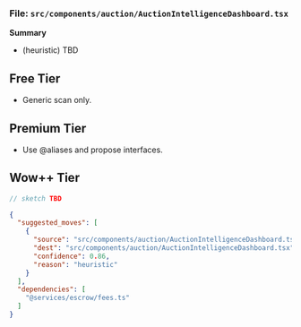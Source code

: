 ### File: `src/components/auction/AuctionIntelligenceDashboard.tsx`

**Summary**
- (heuristic) TBD

## Free Tier
- Generic scan only.

## Premium Tier
- Use @aliases and propose interfaces.

## Wow++ Tier
```ts
// sketch TBD
```

```json
{
  "suggested_moves": [
    {
      "source": "src/components/auction/AuctionIntelligenceDashboard.tsx",
      "dest": "src/components/auction/AuctionIntelligenceDashboard.tsx",
      "confidence": 0.86,
      "reason": "heuristic"
    }
  ],
  "dependencies": [
    "@services/escrow/fees.ts"
  ]
}
```
